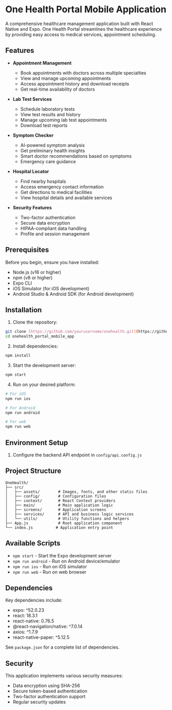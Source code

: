 # One Health Portal Mobile Application

A comprehensive healthcare management application built with React Native and Expo. One Health Portal streamlines the healthcare experience by providing easy access to medical services, appointment scheduling.

## Features

- **Appointment Management**
  - Book appointments with doctors across multiple specialties
  - View and manage upcoming appointments
  - Access appointment history and download receipts
  - Get real-time availability of doctors

- **Lab Test Services**
  - Schedule laboratory tests
  - View test results and history
  - Manage upcoming lab test appointments
  - Download test reports

- **Symptom Checker**
  - AI-powered symptom analysis
  - Get preliminary health insights
  - Smart doctor recommendations based on symptoms
  - Emergency care guidance

- **Hospital Locator**
  - Find nearby hospitals
  - Access emergency contact information
  - Get directions to medical facilities
  - View hospital details and available services

- **Security Features**
  - Two-factor authentication
  - Secure data encryption
  - HIPAA-compliant data handling
  - Profile and session management

## Prerequisites

Before you begin, ensure you have installed:
- Node.js (v16 or higher)
- npm (v8 or higher)
- Expo CLI
- iOS Simulator (for iOS development)
- Android Studio & Android SDK (for Android development)

## Installation

1. Clone the repository:
```bash
git clone [https://github.com/yourusername/onehealth.git](https://github.com/One-Health-Portal/onehealth_portal_mobile_app.git)
cd onehealth_portal_mobile_app
```

2. Install dependencies:
```bash
npm install
```

3. Start the development server:
```bash
npm start
```

4. Run on your desired platform:
```bash
# For iOS
npm run ios

# For Android
npm run android

# For web
npm run web
```

## Environment Setup

1. Configure the backend API endpoint in `config/api.config.js`

## Project Structure

```
OneHealth/
├── src/
│   ├── assets/        # Images, fonts, and other static files
│   ├── config/        # Configuration files
│   ├── context/       # React Context providers
│   ├── main/          # Main application logic
│   ├── screens/       # Application screens
│   ├── services/      # API and business logic services
│   └── utils/         # Utility functions and helpers
├── App.js             # Root application component
└── index.js          # Application entry point
```

## Available Scripts

- `npm start` - Start the Expo development server
- `npm run android` - Run on Android device/emulator
- `npm run ios` - Run on iOS simulator
- `npm run web` - Run on web browser

## Dependencies

Key dependencies include:
- expo: ^52.0.23
- react: 18.3.1
- react-native: 0.76.5
- @react-navigation/native: ^7.0.14
- axios: ^1.7.9
- react-native-paper: ^5.12.5

See `package.json` for a complete list of dependencies.

## Security

This application implements various security measures:
- Data encryption using SHA-256
- Secure token-based authentication
- Two-factor authentication support
- Regular security updates
